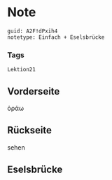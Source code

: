# Note
```
guid: A2F!dPxih4
notetype: Einfach + Eselsbrücke
```

### Tags
```
Lektion21
```

## Vorderseite
ὁράω

## Rückseite
sehen

## Eselsbrücke

